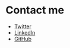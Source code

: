 # Contact me

- [Twitter](https://twitter.com/aitormagan)
- [LinkedIn](https://linkedin.com/in/aitormagan)
- [GitHub](https://github.com/aitormagan)